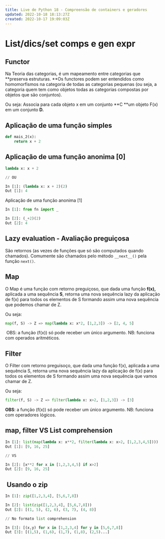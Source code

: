 ```yaml
---
title: Live de Python 18 - Compreensão de containers e geradores
updated: 2022-10-18 18:13:27Z
created: 2022-10-17 19:09:03Z
---
```


# List/dics/set comps e gen expr

## Functor

Na Teoria das categorias, é um mapeamento entre categorias que \*\*preserva estruturas. \*\*Os functores podem ser entendidos como homomorfismos na categoria de todas as categorias pequenas (ou seja, a categoria quem tem como objetos todas as categorias compostas por objetos que são conjuntos).

Ou seja: Associa para cada objeto x em um conjunto \*\*C \*\*um objeto F(x) em um conjunto **D.**

## Aplicação de uma função simples

```python
def mais_2(x):
    return x + 2
```

## Aplicação de uma função anonima \[0\]

```python
lambda x: x + 2

// OU

In [1]: (lambda x: x + 2)(2)
Out [1]: 4
```

Aplicação de uma função anonima \[1\]

```python
In [1]: from fn import _

In [2]: (_+2)(2)
Out [2]: 4
```

## Lazy evaluation - Avaliação preguiçosa

São retornos (as vezes de funções que só são computados quando chamados). Comumente são chamados pelo método `__next__()` pela função `next()`.

## Map

O Map é uma função com retorno preguiçoso, que dada uma função **f(x),** aplicada a uma sequência **S**, retorna uma nova sequência lazy da aplicação de f(x) para todos os elementos de S formando assim uma nova sequência que podemos chamar de Z.

Ou seja:

```python
map(f, S) -> Z => map(lambda x: x*2, [1,2,3]) -> [2, 4, 5]
```

 OBS: a função (f(x)) só pode receber um único argumento. NB: funciona com operados aritméticos.

## Filter

O Filter com retorno preguisoço, que dada uma função f(x), aplicada a uma sequência S, retorna uma nova sequência lazy da aplicação de f(x) para todos os elementos de S formando assim uma nova sequência que vamos chamar de Z.

Ou seja:

```python
filter(f, S) -> Z => filter(lambda x: x>2, [1,2,3]) -> [3]
```

**OBS**: a função (f(x)) só pode receber um único argumento. NB: funciona com operadores lógicos.

## map, filter VS List comprehension

```python
In [1]: list(map(lambda x: x**2, filter(lambda x: x>2, [1,2,3,4,5])))
Out [1]: [9, 16, 25]

// VS

In [2]: [x**2 for x in [1,2,3,4,5] if x>2]
Out [2]: [9, 16, 25]
```

##  Usando o zip

```python
In [1]: zip([1,2,3,4], [5,6,7,8])

In [2]: list(zip([1,2,3,4], [5,6,7,8]))
Out [2]: [(1, 5), (2, 6), (3, 7), (4, 8)]

// No formato list comprehension

In [3]: [(x,y) for x in [1,2,3,4] for y in [5,6,7,8]]
Out [3]: [(1,5), (1,6), (1,7), (1,8), (2,5)...]
```